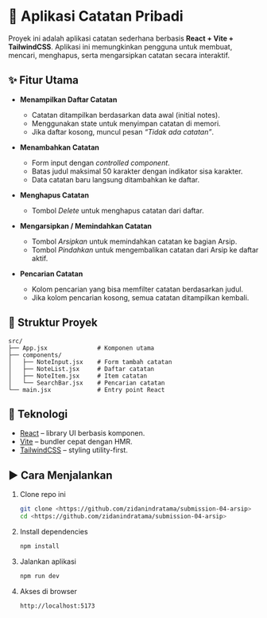 # 📒 Aplikasi Catatan Pribadi

Proyek ini adalah aplikasi catatan sederhana berbasis **React + Vite + TailwindCSS**.
Aplikasi ini memungkinkan pengguna untuk membuat, mencari, menghapus, serta mengarsipkan catatan secara interaktif.

## ✨ Fitur Utama

- **Menampilkan Daftar Catatan**

  - Catatan ditampilkan berdasarkan data awal (initial notes).
  - Menggunakan state untuk menyimpan catatan di memori.
  - Jika daftar kosong, muncul pesan _“Tidak ada catatan”_.

- **Menambahkan Catatan**

  - Form input dengan _controlled component_.
  - Batas judul maksimal 50 karakter dengan indikator sisa karakter.
  - Data catatan baru langsung ditambahkan ke daftar.

- **Menghapus Catatan**

  - Tombol _Delete_ untuk menghapus catatan dari daftar.

- **Mengarsipkan / Memindahkan Catatan**

  - Tombol _Arsipkan_ untuk memindahkan catatan ke bagian Arsip.
  - Tombol _Pindahkan_ untuk mengembalikan catatan dari Arsip ke daftar aktif.

- **Pencarian Catatan**

  - Kolom pencarian yang bisa memfilter catatan berdasarkan judul.
  - Jika kolom pencarian kosong, semua catatan ditampilkan kembali.

## 📂 Struktur Proyek

```
src/
├── App.jsx              # Komponen utama
├── components/
│   ├── NoteInput.jsx    # Form tambah catatan
│   ├── NoteList.jsx     # Daftar catatan
│   ├── NoteItem.jsx     # Item catatan
│   └── SearchBar.jsx    # Pencarian catatan
└── main.jsx             # Entry point React
```

## 🚀 Teknologi

- [React](https://react.dev/) – library UI berbasis komponen.
- [Vite](https://vitejs.dev/) – bundler cepat dengan HMR.
- [TailwindCSS](https://tailwindcss.com/) – styling utility-first.

## ▶️ Cara Menjalankan

1. Clone repo ini

   ```bash
   git clone <https://github.com/zidanindratama/submission-04-arsip>
   cd <https://github.com/zidanindratama/submission-04-arsip>
   ```

2. Install dependencies

   ```bash
   npm install
   ```

3. Jalankan aplikasi

   ```bash
   npm run dev
   ```

4. Akses di browser

   ```
   http://localhost:5173
   ```
